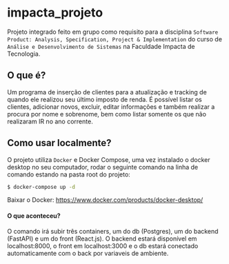 # impacta_projeto
Projeto integrado feito em grupo como requisito para a disciplina `Software Product: Analysis, Specification, Project & Implementation` do curso de `Análise e Desenvolvimento de Sistemas` na Faculdade Impacta de Tecnologia.

## O que é?

Um programa de inserção de clientes para a atualização e tracking de quando ele realizou seu último imposto de renda.
É possível listar os clientes, adicionar novos, excluir, editar informações e também realizar a procura por nome e sobrenome, bem como listar somente os que não realizaram IR no ano corrente.

## Como usar localmente?
O projeto utiliza `Docker` e Docker Compose, uma vez instalado o docker desktop no seu computador, rodar o seguinte comando na linha de comando estando na pasta root do projeto:
```bash
$ docker-compose up -d
```

Baixar o Docker: https://www.docker.com/products/docker-desktop/

#### O que aconteceu?

O comando irá subir três containers, um do db (Postgres), um do backend (FastAPI) e um do front (React.js).
O backend estará disponível em localhost:8000, o front em localhost:3000 e o db estará conectado automaticamente com o back por variaveis de ambiente.
